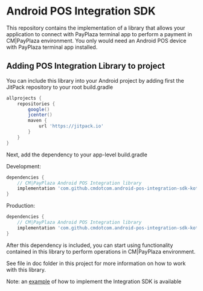 # Android POS Integration SDK

This repository contains the implementation of a library that allows your application to connect with PayPlaza terminal app to perform a payment in CM|PayPlaza environment. You only would need an Android POS device with PayPlaza terminal app installed.

## Adding POS Integration Library to project
You can include this library into your Android project by adding first the JitPack repository to your root build.gradle

```groovy
allprojects {
    repositories {
        google()
        jcenter()
        maven {
            url 'https://jitpack.io'
        }
    }
}
```

Next, add the dependency to your app-level build.gradle

Development:

```groovy
dependencies {
    // CM|PayPlaza Android POS Integration library
    implementation 'com.github.cmdotcom.android-pos-integration-sdk-kotlin:androidposintegrationsdk-debug:<version-tag>'
}
```

Production:

```groovy
dependencies {
    // CM|PayPlaza Android POS Integration library
    implementation 'com.github.cmdotcom.android-pos-integration-sdk-kotlin:androidposintegrationsdk:<version-tag>'
}
```

After this dependency is included, you can start using functionality contained in this library to perform operations in CM|PayPlaza environment.

See file in doc folder in this project for more information on how to work with this library.

Note: an [example](https://github.com/cmdotcom/sunmi-ecr-example-kotlin) of how to implement the Integration SDK is available
